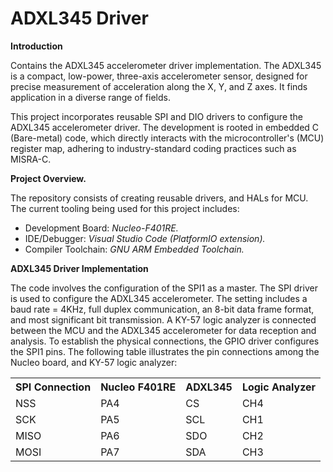 # ADXL345 Driver

**Introduction**

Contains the ADXL345 accelerometer driver implementation. The ADXL345 is a compact, low-power, three-axis accelerometer sensor, designed for precise measurement of acceleration along the X, Y, and Z axes. It finds application in a diverse range of fields.

This project incorporates reusable SPI and DIO drivers to configure the ADXL345 accelerometer driver. The development is rooted in embedded C (Bare-metal) code, which directly interacts with the microcontroller's (MCU) register map, adhering to industry-standard coding practices such as MISRA-C.

**Project Overview.**

The repository consists of creating reusable drivers, and HALs for MCU. The current tooling being used for this project includes:
* Development Board: _Nucleo-F401RE._
* IDE/Debugger: _Visual Studio Code (PlatformIO extension)._
* Compiler Toolchain: _GNU ARM Embedded Toolchain._

**ADXL345 Driver Implementation**

The code involves the configuration of the SPI1 as a master. The SPI driver is used to configure the ADXL345 accelerometer. The setting includes a baud rate = 4KHz, full duplex communication, an 8-bit data frame format, and most significant bit transmission.
A KY-57 logic analyzer is connected between the MCU and the ADXL345 accelerometer for data reception and analysis. To establish the physical connections, the GPIO driver configures the SPI1 pins. The following table illustrates the pin connections among the Nucleo board, and KY-57 logic analyzer:

<div align="center">
<table>
  <tr>
    <th>SPI Connection</th>
    <th>Nucleo F401RE</th>
    <th>ADXL345</th>
    <th>Logic Analyzer</th>
  </tr>
  <tr>
    <td>NSS</td>
    <td>PA4</td>
    <td>CS</td>
    <td>CH4</td>
  </tr>
  <tr>
    <td>SCK</td>
    <td>PA5</td>
    <td>SCL</td>
    <td>CH1</td>
  </tr>
  <tr>
    <td>MISO</td>
    <td>PA6</td>
    <td>SDO</td>
    <td>CH2</td>
  </tr>
  <tr>
    <td>MOSI</td>
    <td>PA7</td>
    <td>SDA</td>
    <td>CH3</td>
  </tr>
</table>
</div>



